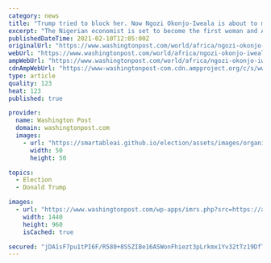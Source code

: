```yaml
---
category: news
title: "Trump tried to block her. Now Ngozi Okonjo-Iweala is about to make history."
excerpt: "The Nigerian economist is set to become the first woman and African national in charge of the World Trade Organization."
publishedDateTime: 2021-02-10T12:05:00Z
originalUrl: "https://www.washingtonpost.com/world/africa/ngozi-okonjo-iweala-wto/2021/02/09/99e3b028-67eb-11eb-bab8-707f8769d785_story.html"
webUrl: "https://www.washingtonpost.com/world/africa/ngozi-okonjo-iweala-wto/2021/02/09/99e3b028-67eb-11eb-bab8-707f8769d785_story.html"
ampWebUrl: "https://www.washingtonpost.com/world/africa/ngozi-okonjo-iweala-wto/2021/02/09/99e3b028-67eb-11eb-bab8-707f8769d785_story.html?outputType=amp"
cdnAmpWebUrl: "https://www-washingtonpost-com.cdn.ampproject.org/c/s/www.washingtonpost.com/world/africa/ngozi-okonjo-iweala-wto/2021/02/09/99e3b028-67eb-11eb-bab8-707f8769d785_story.html?outputType=amp"
type: article
quality: 123
heat: 123
published: true

provider:
  name: Washington Post
  domain: washingtonpost.com
  images:
    - url: "https://smartableai.github.io/election/assets/images/organizations/washingtonpost.com-50x50.jpg"
      width: 50
      height: 50

topics:
  - Election
  - Donald Trump

images:
  - url: "https://www.washingtonpost.com/wp-apps/imrs.php?src=https://arc-anglerfish-washpost-prod-washpost.s3.amazonaws.com/public/J35WRETKJ4I6XJTO4JYEN2PITA.jpg&w=1440"
    width: 1440
    height: 960
    isCached: true

secured: "jDA1sF7pu1tPI6F/R580+8SSZIBe16ASWonFhiezt3pLrkmx1Yv32tTz19DfTxVyt1il/Dv6fmyxPg5xDsRYa1U72aNvyKgmD9PjHJs8EPiuUL22KkGr2/IezQkTmfXxMo2v+vjzemO8j2uL/Nt8WgcwY+XcdEOmhkBBW5NRiePwyWdrwgKXu9hdX7mNNs3XobBSU+h2L8FCDHC3U6g7u6ycQx77UuAqz2/xIoUihL1F9yXAlpAZjQQh3Bm5J3DULOao1wxwJmk3DD6aLacnPJS0gdQw+n7c6JNK0cl7lxU/t9gE4bJx+/1+0q8E+6CTe9gNyPpRHyTrYkqEJ5QwPUAz7uydSKBkD5j/XIOoI+w=;oDhjX8at2WEdehXo9KEYrw=="
---
```


